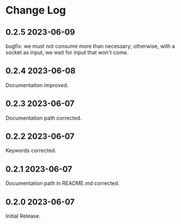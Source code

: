 # Change Log

## 0.2.5 2023-06-09

bugfix: we must not consume more than necessary;
        otherwise, with a socket as input,
        we wait for input that won't come.

## 0.2.4 2023-06-08

Documentation improved.

## 0.2.3 2023-06-07

Documentation path corrected.

## 0.2.2 2023-06-07

Keywords corrected.

## 0.2.1 2023-06-07

Documentation path in README.md corrected.

## 0.2.0 2023-06-07

Initial Release.
